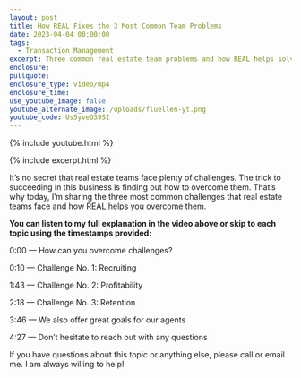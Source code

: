 ```yaml
---
layout: post
title: How REAL Fixes the 3 Most Common Team Problems
date: 2023-04-04 00:00:00
tags:
  - Transaction Management
excerpt: Three common real estate team problems and how REAL helps solve them.
enclosure:
pullquote:
enclosure_type: video/mp4
enclosure_time:
use_youtube_image: false
youtube_alternate_image: /uploads/fluellen-yt.png
youtube_code: Us5yveO39SI
---
```

{% include youtube.html %}

{% include excerpt.html %}

It’s no secret that real estate teams face plenty of challenges. The trick to succeeding in this business is finding out how to overcome them. That’s why today, I’m sharing the three most common challenges that real estate teams face and how REAL helps you overcome them.&nbsp;

**You can listen to my full explanation in the video above or skip to each topic using the timestamps provided:**

0:00 — How can you overcome challenges?

0:10 — Challenge No. 1: Recruiting

1:43 — Challenge No. 2: Profitability

2:18 — Challenge No. 3: Retention&nbsp;

3:46 — We also offer great goals for our agents

4:27 — Don’t hesitate to reach out with any questions

If you have questions about this topic or anything else, please call or email me. I am always willing to help!